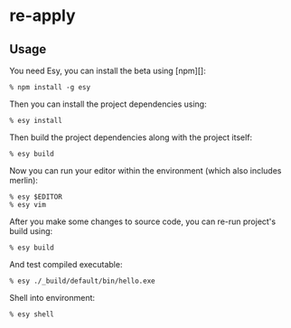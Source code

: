 # re-apply

## Usage

You need Esy, you can install the beta using [npm][]:

    % npm install -g esy

Then you can install the project dependencies using:

    % esy install

Then build the project dependencies along with the project itself:

    % esy build

Now you can run your editor within the environment (which also includes merlin):

    % esy $EDITOR
    % esy vim

After you make some changes to source code, you can re-run project's build
using:

    % esy build

And test compiled executable:

    % esy ./_build/default/bin/hello.exe

Shell into environment:

    % esy shell
